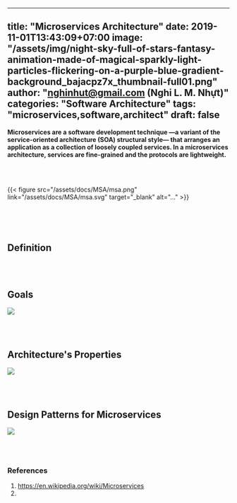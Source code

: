 
---
title: "Microservices Architecture"
date: 2019-11-01T13:43:09+07:00
image: "/assets/img/night-sky-full-of-stars-fantasy-animation-made-of-magical-sparkly-light-particles-flickering-on-a-purple-blue-gradient-background_bajacpz7x_thumbnail-full01.png"
author: "nghinhut@gmail.com (Nghi L. M. Nhựt)"
categories: "Software Architecture"
tags: "microservices,software,architect"
draft: false
---

**Microservices are a software development technique —a variant of the service-oriented architecture (SOA) structural style— that arranges an application as a collection of loosely coupled services. In a microservices architecture, services are fine-grained and the protocols are lightweight.**

<!--more-->

<br /><br />

{{< figure src="/assets/docs/MSA/msa.png" link="/assets/docs/MSA/msa.svg" target="_blank" alt="..." >}}

<br /><br /><br />
## Definition

<br /><br />
## Goals
![](/assets/docs/MSA/msa-goals.png)

<br /><br />
## Architecture's Properties
![](/assets/docs/MSA/msa-properties.png)

<br /><br />
## Design Patterns for Microservices
![](/assets/docs/MSA/msa-design-patterns.png)

<br /><br />
### References
1. https://en.wikipedia.org/wiki/Microservices
1. 

